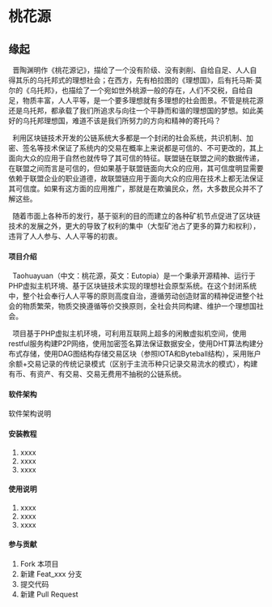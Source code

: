 # 桃花源

## 缘起
&nbsp;&nbsp;晋陶渊明作《桃花源记》，描绘了一个没有阶级、没有剥削、自给自足、人人自得其乐的乌托邦式的理想社会；在西方，先有柏拉图的《理想国》，后有托马斯·莫尔的《乌托邦》，也描绘了一个宛如世外桃源一般的存在，人们不交税，自给自足，物质丰富，人人平等，是一个要多理想就有多理想的社会图景。不管是桃花源还是乌托邦，都承载了我们所追求与向往一个平静而和谐的理想国的梦想。如此美好的乌托邦理想国，难道不该是我们所努力的方向和精神的寄托吗？

&nbsp;&nbsp;利用区块链技术开发的公链系统大多都是一个封闭的社会系统，共识机制、加密、签名等技术保证了系统内的交易在概率上来说都是可信的、不可更改的，其上面向大众的应用于自然也就传导了其可信的特征。联盟链在联盟之间的数据传递，在联盟之间而言是可信的，但如果基于联盟链面向大众的应用，其可信度明显需要依赖于联盟企业的职业道德，故联盟链应用于面向大众的应用在技术上都无法保证其可信度。如果有这方面的应用推广，那就是在欺骗民众，然，大多数民众并不了解这些。

&nbsp;&nbsp;随着市面上各种币的发行，基于驱利的目的而建立的各种矿机节点促进了区块链技术的发展之外，更大的导致了权利的集中（大型矿池占了更多的算力和权利），违背了人人参与、人人平等的初衷。

#### 项目介绍

&nbsp;&nbsp;Taohuayuan（中文：桃花源，英文：Eutopia）是一个秉承开源精神、运行于PHP虚拟主机环境、基于区块链技术实现的理想社会原型系统。在这个封闭系统中，整个社会奉行人人平等的原则高度自治，遵循劳动创造财富的精神促进整个社会的物质繁荣，物质交换遵循等价交换原则，全社会共同构建、维护一个理想国社会。  

&nbsp;&nbsp;项目基于PHP虚拟主机环境，可利用互联网上超多的闲散虚拟机空间，使用restful服务构建P2P网络，使用加密签名算法保证数据安全，使用DHT算法构建分布式存储，使用DAG图结构存储交易区块（参照IOTA和Byteball结构），采用账户余额+交易记录的传统记录模式（区别于主流币种只记录交易流水的模式），构建有币、有资产、有交易、交易无费用不抽税的公链系统。  

#### 软件架构
软件架构说明


#### 安装教程

1. xxxx
2. xxxx
3. xxxx

#### 使用说明

1. xxxx
2. xxxx
3. xxxx

#### 参与贡献

1. Fork 本项目
2. 新建 Feat_xxx 分支
3. 提交代码
4. 新建 Pull Request



